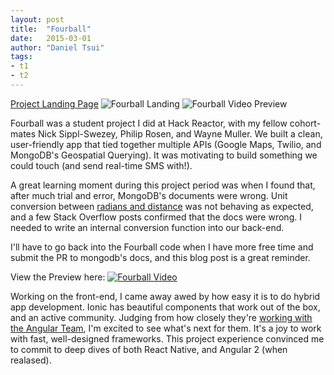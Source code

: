 ```yaml
---
layout: post
title:  "Fourball"
date:   2015-03-01
author: "Daniel Tsui"
tags:
- t1
- t2
---
```


[Project Landing Page](https://fourball.herokuapp.com)
![Fourball Landing](http://i.imgur.com/eDURL2Q.png)
![Fourball Video Preview](http://i.imgur.com/W6UxOBf.gif)

Fourball was a student project I did at Hack Reactor, with my fellow cohort-mates Nick Sippl-Swezey, Philip Rosen, and Wayne Muller. We built a clean, user-friendly app that tied together multiple APIs (Google Maps, Twilio, and MongoDB's Geospatial Querying). It was motivating to build something we could touch (and send real-time SMS with!).

A great learning moment during this project period was when I found that, after much trial and error, MongoDB's documents were wrong. Unit conversion between [radians and distance](http://docs.mongodb.org/manual/tutorial/calculate-distances-using-spherical-geometry-with-2d-geospatial-indexes/
) was not behaving as expected, and a few Stack Overflow posts confirmed that the docs were wrong. I needed to write an internal conversion function into our back-end. 

I'll have to go back into the Fourball code when I have more free time and submit the PR to mongodb's docs, and this blog post is a great reminder.

View the Preview here:
[![Fourball Video](http://img.youtube.com/vi/P4qBJ_BalG0/0.jpg)](http://www.youtube.com/watch?v=P4qBJ_BalG0)

Working on the front-end, I came away awed by how easy it is to do hybrid app development. Ionic has beautiful components that work out of the box, and an active community. Judging from how closely they're [working with the Angular Team](http://blog.ionic.io/angular-2-ionic/), I'm excited to see what's next for them.  It's a joy to work with fast, well-designed frameworks. This project experience convinced me to commit to deep dives of both React Native, and Angular 2 (when realased).